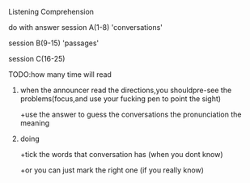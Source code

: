 Listening Comprehension

do with answer
session A(1-8) 'conversations'

session B(9-15) 'passages'

session C(16-25) 

TODO:how many time will read

1. when the announcer read the directions,you shouldpre-see the problems(focus,and use your fucking pen to point the sight) 

    +use the answer to guess
        the conversations
        the pronunciation
        the meaning

2. doing 

    +tick the words that conversation has
        (when you dont know)

    +or you can just mark the right one 
        (if you really know)





